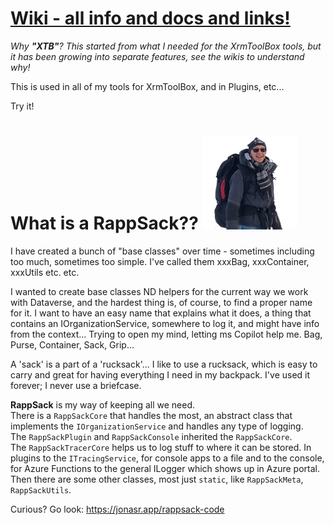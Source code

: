 # [Wiki - all info and docs and links!](https://github.com/rappen/Rappen.XTB.Helper/wiki)


*Why **"XTB"**? 
This started from what I needed for the XrmToolBox tools, but it has been growing into separate features, see the wikis to understand why!*

This is used in all of my tools for XrmToolBox, and in Plugins, etc...

Try it!

# What is a RappSack?? ![RappSack](Rappen.XRM.RappSack/Images/RappSack_sqr_tsp_150px.png)

I have created a bunch of "base classes" over time - sometimes including too much, sometimes too simple.
I've called them xxxBag, xxxContainer, xxxUtils etc. etc.

I wanted to create base classes ND helpers for the current way we work with Dataverse, and the hardest thing is, of course, to find a proper name for it.
I want to have an easy name that explains what it does, a thing that contains an IOrganizationService, somewhere to log it, and might have info from the context... Trying to open my mind, letting ms Copilot help me.
Bag, Purse, Container, Sack, Grip...

A 'sack' is a part of a 'rucksack'... I like to use a rucksack, which is easy to carry and great for having everything I need in my backpack. I've used it forever; I never use a briefcase.

**RappSack** is my way of keeping all we need.<br/>
There is a `RappSackCore` that handles the most, an abstract class that implements the `IOrganizationService` and handles any type of logging.<br/>
The `RappSackPlugin` and `RappSackConsole` inherited the `RappSackCore`.<br/>
The `RappSackTracerCore` helps us to log stuff to where it can be stored. In plugins to the `ITracingService`, for console apps to a file and to the console, for Azure Functions to the general ILogger which shows up in Azure portal.<br/>
Then there are some other classes, most just `static`, like `RappSackMeta`, `RappSackUtils`.

Curious? Go look: https://jonasr.app/rappsack-code
